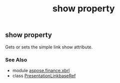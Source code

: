 ﻿---
title: show property
second_title: Aspose.Finance for Python via .NET API References
description: 
type: docs
weight: 100
url: /python-net/aspose.finance.xbrl/presentationlinkbaseref/show/
is_root: false
---

## show property


Gets or sets the simple link show attribute.

### See Also
* module [aspose.finance.xbrl](../../)
* class [PresentationLinkbaseRef](/finance/python-net/aspose.finance.xbrl/presentationlinkbaseref)
